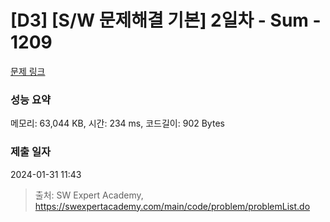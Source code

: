 # [D3] [S/W 문제해결 기본] 2일차 - Sum - 1209 

[문제 링크](https://swexpertacademy.com/main/code/problem/problemDetail.do?contestProbId=AV13_BWKACUCFAYh) 

### 성능 요약

메모리: 63,044 KB, 시간: 234 ms, 코드길이: 902 Bytes

### 제출 일자

2024-01-31 11:43



> 출처: SW Expert Academy, https://swexpertacademy.com/main/code/problem/problemList.do
